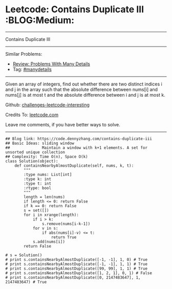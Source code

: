 # Leetcode: Contains Duplicate III     :BLOG:Medium:


---

Contains Duplicate III  

---

Similar Problems:  
-   [Review: Problems With Many Details](https://code.dennyzhang.com/review-manydetails)
-   Tag: [#manydetails](https://code.dennyzhang.com/tag/manydetails)

---

Given an array of integers, find out whether there are two distinct indices i and j in the array such that the absolute difference between nums[i] and nums[j] is at most t and the absolute difference between i and j is at most k.  

Github: [challenges-leetcode-interesting](https://github.com/DennyZhang/challenges-leetcode-interesting/tree/master/contains-duplicate-iii)  

Credits To: [leetcode.com](https://leetcode.com/problems/contains-duplicate-iii/description/)  

Leave me comments, if you have better ways to solve.  

---

    ## Blog link: https://code.dennyzhang.com/contains-duplicate-iii
    ## Basic Ideas: sliding window
    ##              Maintain a window with k+1 elements. A set for unsorted unique collection
    ## Complexity: Time O(n), Space O(k)
    class Solution(object):
        def containsNearbyAlmostDuplicate(self, nums, k, t):
            """
            :type nums: List[int]
            :type k: int
            :type t: int
            :rtype: bool
            """
            length = len(nums)
            if length <= 0: return False
            if k == 0: return False
            s = set([])
            for i in xrange(length):
                if i > k:
                    s.remove(nums[i-k-1])
                for v in s:
                    if abs(nums[i]-v) <= t:
                        return True
                s.add(nums[i])
            return False
    
    # s = Solution()
    # print s.containsNearbyAlmostDuplicate([-1, -1], 1, 0) # True
    # print s.containsNearbyAlmostDuplicate([-1, -1], 1, 1) # True
    # print s.containsNearbyAlmostDuplicate([99, 99], 1, 1) # True
    # print s.containsNearbyAlmostDuplicate([1, 2, 1], 0, 1) # False
    # print s.containsNearbyAlmostDuplicate([0, 2147483647], 1, 2147483647) # True